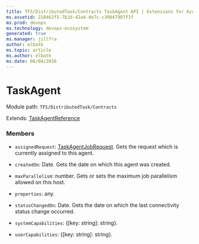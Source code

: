 ```yaml
---
title: TFS/DistributedTask/Contracts TaskAgent API | Extensions for Azure DevOps Services
ms.assetid: 218462f5-7b2d-42a4-de7c-c39047987f1f
ms.prod: devops
ms.technology: devops-ecosystem
generated: true
ms.manager: jillfra
author: elbatk
ms.topic: article
ms.author: elbatk
ms.date: 08/04/2016
---
```


# TaskAgent

Module path: `TFS/DistributedTask/Contracts`

Extends: [TaskAgentReference](../../../TFS/DistributedTask/Contracts/TaskAgentReference.md)

### Members

* `assignedRequest`: [TaskAgentJobRequest](../../../TFS/DistributedTask/Contracts/TaskAgentJobRequest.md). Gets the request which is currently assigned to this agent.

* `createdOn`: Date. Gets the date on which this agent was created.

* `maxParallelism`: number. Gets or sets the maximum job parallelism allowed on this host.

* `properties`: any. 

* `statusChangedOn`: Date. Gets the date on which the last connectivity status change occurred.

* `systemCapabilities`: {[key: string]: string}. 

* `userCapabilities`: {[key: string]: string}. 

